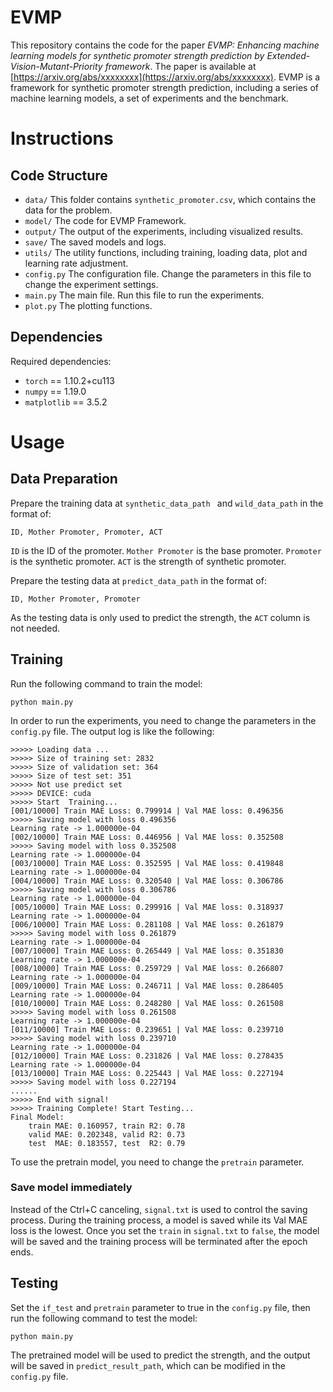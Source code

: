 # EVMP

This repository contains the code for the paper *EVMP: Enhancing machine learning models for synthetic promoter strength prediction by Extended-Vision-Mutant-Priority framework*. The paper is available at [https://arxiv.org/abs/xxxxxxxx](https://arxiv.org/abs/xxxxxxxx). EVMP is a framework for synthetic promoter strength prediction, including a series of machine learning models, a set of experiments and the benchmark.
# Instructions
## Code Structure
* `data/` This folder contains `synthetic_promoter.csv`, which contains the data for the problem. 
* `model/` The code for EVMP Framework.
* `output/` The output of the experiments, including visualized results.
* `save/` The saved models and logs.
* `utils/` The utility functions, including training, loading data, plot and learning rate adjustment.
* `config.py` The configuration file. Change the parameters in this file to change the experiment settings.
* `main.py` The main file. Run this file to run the experiments.
* `plot.py` The plotting functions.
## Dependencies
Required dependencies:
* `torch` == 1.10.2+cu113
* `numpy` == 1.19.0
* `matplotlib` == 3.5.2


# Usage
## Data Preparation
Prepare the training data at `synthetic_data_path ` and  `wild_data_path` in the format of:
```
ID, Mother Promoter, Promoter, ACT
```
`ID` is the ID of the promoter. `Mother Promoter` is the base promoter. `Promoter` is the synthetic promoter.  `ACT` is the strength of synthetic promoter.

Prepare the testing data at `predict_data_path` in the format of:
```
ID, Mother Promoter, Promoter
```
As the testing data is only used to predict the strength, the `ACT` column is not needed. 
## Training
Run the following command to train the model:
```
python main.py
```
In order to run the experiments, you need to change the parameters in the `config.py` file. The output log is like the following:

```
>>>>> Loading data ...
>>>>> Size of training set: 2832
>>>>> Size of validation set: 364
>>>>> Size of test set: 351
>>>>> Not use predict set
>>>>> DEVICE: cuda
>>>>> Start  Training...
[001/10000] Train MAE Loss: 0.799914 | Val MAE loss: 0.496356
>>>>> Saving model with loss 0.496356
Learning rate -> 1.000000e-04
[002/10000] Train MAE Loss: 0.446956 | Val MAE loss: 0.352508
>>>>> Saving model with loss 0.352508
Learning rate -> 1.000000e-04
[003/10000] Train MAE Loss: 0.352595 | Val MAE loss: 0.419848
Learning rate -> 1.000000e-04
[004/10000] Train MAE Loss: 0.320540 | Val MAE loss: 0.306786
>>>>> Saving model with loss 0.306786
Learning rate -> 1.000000e-04
[005/10000] Train MAE Loss: 0.299916 | Val MAE loss: 0.318937
Learning rate -> 1.000000e-04
[006/10000] Train MAE Loss: 0.281108 | Val MAE loss: 0.261879
>>>>> Saving model with loss 0.261879
Learning rate -> 1.000000e-04
[007/10000] Train MAE Loss: 0.265449 | Val MAE loss: 0.351830
Learning rate -> 1.000000e-04
[008/10000] Train MAE Loss: 0.259729 | Val MAE loss: 0.266807
Learning rate -> 1.000000e-04
[009/10000] Train MAE Loss: 0.246711 | Val MAE loss: 0.286405
Learning rate -> 1.000000e-04
[010/10000] Train MAE Loss: 0.248280 | Val MAE loss: 0.261508
>>>>> Saving model with loss 0.261508
Learning rate -> 1.000000e-04
[011/10000] Train MAE Loss: 0.239651 | Val MAE loss: 0.239710
>>>>> Saving model with loss 0.239710
Learning rate -> 1.000000e-04
[012/10000] Train MAE Loss: 0.231826 | Val MAE loss: 0.278435
Learning rate -> 1.000000e-04
[013/10000] Train MAE Loss: 0.225443 | Val MAE loss: 0.227194
>>>>> Saving model with loss 0.227194
......
>>>>> End with signal!
>>>>> Training Complete! Start Testing...
Final Model: 
    train MAE: 0.160957, train R2: 0.78
    valid MAE: 0.202348, valid R2: 0.73
    test  MAE: 0.183557, test  R2: 0.79
```
To use the pretrain model, you need to change the `pretrain` parameter.

### Save model immediately
Instead of the Ctrl+C canceling, `signal.txt` is used to control the saving process. During the training process, a model is saved while its Val MAE loss is the lowest. Once you set the `train` in `signal.txt` to `false`, the model will be saved and the training process will be terminated after the epoch ends.


## Testing
Set the `if_test` and `pretrain` parameter to true in the `config.py` file, then run the following command to test the model:
```
python main.py
```
The pretrained model will be used to predict the strength, and the output will be saved in `predict_result_path`, which can be modified in the `config.py` file.

